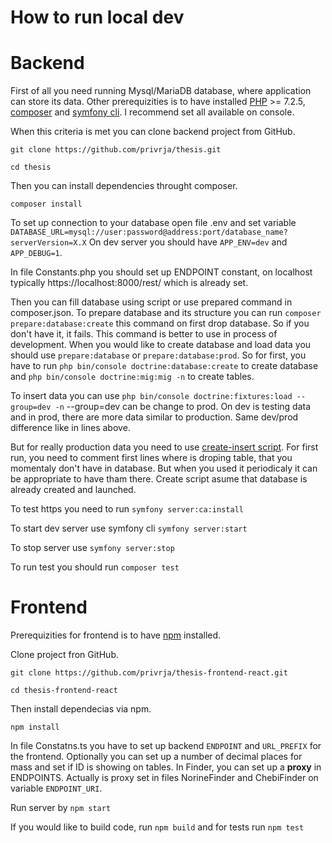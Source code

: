 
# How to run local dev

# Backend

First of all you need running Mysql/MariaDB database, where application can store its data.
Other prerequizities is to have installed [PHP](https://www.php.net) >= 7.2.5, [composer](https://getcomposer.org/download/) and [symfony cli](https://symfony.com/download).
I recommend set all available on console.

When this criteria is met you can clone backend project from GitHub.

`git clone https://github.com/privrja/thesis.git`

`cd thesis`

Then you can install dependencies throught composer.

`composer install`

To set up connection to your database open file .env and set variable `DATABASE_URL=mysql://user:password@address:port/database_name?serverVersion=X.X`
On dev server you should have `APP_ENV=dev` and `APP_DEBUG=1`.

In file Constants.php you should set up ENDPOINT constant, on localhost typically https://localhost:8000/rest/ which is already set.

Then you can fill database using script or use prepared command in composer.json.
To prepare database and its structure you can run `composer prepare:database:create` this command on first drop database.
So if you don't have it, it fails. 
This command is better to use in process of development.
When you would like to create database and load data you should use `prepare:database` or `prepare:database:prod`.
So for first, you have to run `php bin/console doctrine:database:create` to create database and `php bin/console doctrine:mig:mig -n` to create tables.

To insert data you can use `php bin/console doctrine:fixtures:load --group=dev -n` --group=dev can be change to prod.
On dev is testing data and in prod, there are more data similar to production.
Same dev/prod difference like in lines above.

But for really production data you need to use [create-insert script]().
For first run, you need to comment first lines where is droping table, that you momentaly don't have in database.
But when you used it periodicaly it can be appropriate to have tham there.
Create script asume that database is already created and launched.

To test https you need to run `symfony server:ca:install`

To start dev server use symfony cli `symfony server:start`

To stop server use `symfony server:stop`

To run test you should run `composer test`

# Frontend

Prerequizities for frontend is to have [npm](https://www.npmjs.com/get-npm) installed.

Clone project fron GitHub.

`git clone https://github.com/privrja/thesis-frontend-react.git`

`cd thesis-frontend-react`

Then install dependecias via npm.

`npm install`

In file Constatns.ts you have to set up backend `ENDPOINT` and `URL_PREFIX` for the frontend. Optionally you can set up a number of decimal places for mass and set if ID is showing on tables. In Finder, you can set up a **proxy** in ENDPOINTS. Actually is proxy set in files NorineFinder and ChebiFinder on variable `ENDPOINT_URI`.

Run server by
`npm start`

If you would like to build code, run `npm build` and for tests run `npm test`
